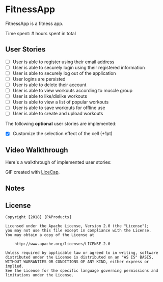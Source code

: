 # FitnessApp

FitnessApp is a fitness app.

Time spent: # hours spent in total

## User Stories

- [ ] User is able to register using their email address
- [ ] User is able to securely login using their registered information
- [ ] User is able to securely log out of the application
- [ ] User logins are persisted
- [ ] User is able to delete their account
- [ ] User is able to view workouts according to muscle group
- [ ] User is able to like/dislike workouts
- [ ] User is able to view a list of popular workouts
- [ ] User is able to save workouts for offline use
- [ ] User is able to create and upload workouts

The following **optional** user stories are implemented:

- [x] Customize the selection effect of the cell (+1pt)

## Video Walkthrough

Here's a walkthrough of implemented user stories:

GIF created with [LiceCap](http://www.cockos.com/licecap/).

## Notes

## License

    Copyright [2018] [PAProducts]

    Licensed under the Apache License, Version 2.0 (the "License");
    you may not use this file except in compliance with the License.
    You may obtain a copy of the License at

        http://www.apache.org/licenses/LICENSE-2.0

    Unless required by applicable law or agreed to in writing, software
    distributed under the License is distributed on an "AS IS" BASIS,
    WITHOUT WARRANTIES OR CONDITIONS OF ANY KIND, either express or implied.
    See the License for the specific language governing permissions and
    limitations under the License.
